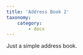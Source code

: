 ```yaml
---
title: 'Address Book 2'
taxonomy:
    category:
        - docs
---
```


Just a simple address book.
